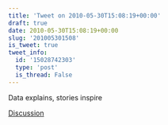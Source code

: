 ```yaml
---
title: 'Tweet on 2010-05-30T15:08:19+00:00'
draft: true
date: 2010-05-30T15:08:19+00:00
slug: '201005301508'
is_tweet: true
tweet_info:
  id: '15028742303'
  type: 'post'
  is_thread: False
---
```




Data explains, stories inspire

[Discussion](https://x.com/sytelus/status/15028742303)
